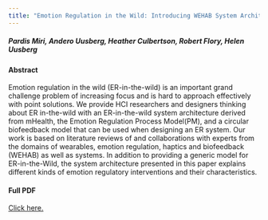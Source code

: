 ```yaml
---
title: "Emotion Regulation in the Wild: Introducing WEHAB System Architecture"
---
```

##### Pardis Miri, Andero Uusberg, Heather Culbertson, Robert Flory, Helen Uusberg

#### Abstract
Emotion regulation in the wild (ER-in-the-wild) is an important grand challenge problem of increasing focus and is hard to approach effectively with point solutions. We provide HCI researchers and designers thinking about ER in-the-wild with an ER-in-the-wild system architecture derived from mHealth, the Emotion Regulation Process Model(PM), and a circular biofeedback model that can be used when designing an ER system. Our work is based on literature reviews of and collaborations with experts from the domains of wearables, emotion regulation, haptics and biofeedback (WEHAB) as well as systems. In addition to providing a generic model for ER-in-the-Wild, the system architecture presented in this paper explains different kinds of emotion regulatory interventions and their characteristics.

#### Full PDF
[Click here.](https://par.nsf.gov/servlets/purl/10092339)